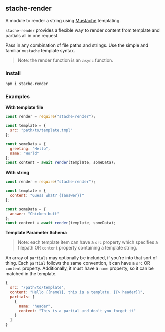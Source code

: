 ## stache-render
A module to render a string using [Mustache](https://mustache.github.io/mustache.5.html) templating.

`stache-render` provides a flexible way to render content from template and partials all in one request.

Pass in any combination of file paths and strings. Use the simple and familiar  `mustache` template syntax.

>Note: the render function is an `async` function.

### Install
```
npm i stache-render
```

### Examples

**With template file**
```javascript
const render = require("stache-render");

const template = {
  src: "path/to/template.tmpl"
};

const someData = {
  greeting: "Hello",
  name: "World"
};
const content = await render(template, someData);
```
**With string**
```javascript
const render = require("stache-render");

const template = {
  content: "Guess what? {{answer}}"
};

const someData = {
  answer: "Chicken butt"
};
const content = await render(template, someData);
```

**Template Parameter Schema**

>Note: each template item can have a `src` property which specifies a filepath OR `content` property containing a template string.

An array of `partials` may optionally be included, if you're into that sort of thing. Each `partial` follows the same convention, it can have a `src` OR `content` property. Additionally, it must have a `name` property, so it can be matched in the template.

```javascript
{
  src: "/path/to/template",
  content: "Hello {{name}}, this is a template. {{> header}}",
  partials: [
    {
      name: "header",
      content: "This is a partial and don't you forget it"
    }
  ]
}
```